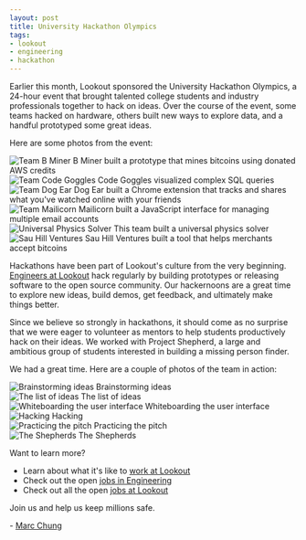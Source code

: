 ```yaml
---
layout: post
title: University Hackathon Olympics
tags:
- lookout
- engineering
- hackathon
---
```


Earlier this month, Lookout sponsored the University Hackathon Olympics, a 24-hour event that brought talented college students and industry professionals together to hack on ideas.  Over the course of the event, some teams hacked on hardware, others built new ways to explore data, and a handful prototyped some great ideas.

Here are some photos from the event:

<div class="figure">
  <img src="/images/post-images/university-hackathon-olympics/team-bitcoin-miner.jpg" alt="Team B Miner" title="A neat bitcoin idea"/>
  <span>B Miner built a prototype that mines bitcoins using donated AWS credits</span>
</div>

<div class="figure">
  <img src="/images/post-images/university-hackathon-olympics/team-code-goggles.jpg" alt="Team Code Goggles" title="A fun idea"/>
  <span>Code Goggles visualized complex SQL queries</span>
</div>

<div class="figure">
  <img src="/images/post-images/university-hackathon-olympics/team-dogear.jpg" alt="Team Dog Ear" title="A great demo"/>
  <span>Dog Ear built a Chrome extension that tracks and shares what you've watched online with your friends</span>
</div>

<div class="figure">
  <img src="/images/post-images/university-hackathon-olympics/team-mailicorn.jpg" alt="Team Mailicorn" title="A powerful idea"/>
  <span>Mailicorn built a JavaScript interface for managing multiple email accounts</span>
</div>

<div class="figure">
  <img src="/images/post-images/university-hackathon-olympics/team-physics-solver.jpg" alt="Universal Physics Solver" title="A useful tool"/>
  <span>This team built a universal physics solver</span>
</div>

<div class="figure">
  <img src="/images/post-images/university-hackathon-olympics/team-sau-hill-ventures.jpg" alt="Sau Hill Ventures" title="A useful bitcoin idea"/>
  <span>Sau Hill Ventures built a tool that helps merchants accept bitcoins</span>
</div>

Hackathons have been part of Lookout's culture from the very beginning.  [Engineers at Lookout](https://www.lookout.com/about/careers/engineering) hack regularly by building prototypes or releasing software to the open source community.  Our hackernoons are a great time to explore new ideas, build demos, get feedback, and ultimately make things better.

Since we believe so strongly in hackathons, it should come as no surprise that we were eager to volunteer as mentors to help students productively hack on their ideas.  We worked with Project Shepherd, a large and ambitious group of students interested in building a missing person finder.

We had a great time.  Here are a couple of photos of the team in action:

<div class="figure">
  <img src="/images/post-images/university-hackathon-olympics/shepherd-brainstorming.jpg" alt="Brainstorming ideas" title="Post-it notes are a weapon of mass creation"/>
  <span>Brainstorming ideas</span>
</div>

<div class="figure">
  <img src="/images/post-images/university-hackathon-olympics/shepherd-missing-person.jpg" alt="The list of ideas" title="We came up with some really amazing ideas"/>
  <span>The list of ideas</span>
</div>

<div class="figure">
  <img src="/images/post-images/university-hackathon-olympics/shepherd-whiteboarding.jpg" alt="Whiteboarding the user interface" title="Yes, you hack on design too."/>
  <span>Whiteboarding the user interface</span>
</div>

<div class="figure">
  <img src="/images/post-images/university-hackathon-olympics/shepherd-hacking.jpg" alt="Hacking" title="Shepherds at work"/>
  <span>Hacking</span>
</div>

<div class="figure">
  <img src="/images/post-images/university-hackathon-olympics/shepherd-practicing.jpg" alt="Practicing the pitch" title="Hacking for Good"/>
  <span>Practicing the pitch</span>
</div>

<div class="figure">
  <img src="/images/post-images/university-hackathon-olympics/team-shepherd.jpg" alt="The Shepherds" title="This team photo was taken at 2AM!"/>
  <span>The Shepherds</span>
</div>

Want to learn more?
- Learn about what it's like to [work at Lookout](https://www.lookout.com/about/careers/life-at-lookout)
- Check out the open [jobs in Engineering](http://bit.ly/lookout-eng-jobs)
- Check out all the open [jobs at Lookout](http://bit.ly/lookout-all-jobs)

Join us and help us keep millions safe.

\- [Marc Chung](https://github.com/mchung/)